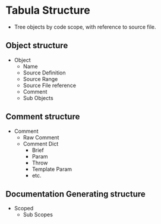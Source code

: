 # Tabula Structure

-   Tree objects by code scope, with reference to source file.

## Object structure

-   Object
    -   Name
    -   Source Definition
    -   Source Range
    -   Source File reference
    -   Comment
    -   Sub Objects

## Comment structure

-   Comment
    -   Raw Comment
    -   Comment Dict
        -   Brief
        -   Param
        -   Throw
        -   Template Param
        -   etc.

## Documentation Generating structure

-   Scoped
    -   Sub Scopes
